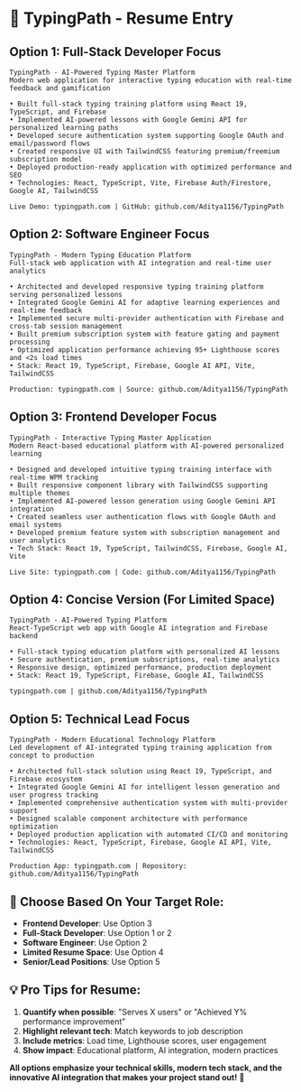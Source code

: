 # 🚀 TypingPath - Resume Entry

## **Option 1: Full-Stack Developer Focus**
```
TypingPath - AI-Powered Typing Master Platform
Modern web application for interactive typing education with real-time feedback and gamification

• Built full-stack typing training platform using React 19, TypeScript, and Firebase
• Implemented AI-powered lessons with Google Gemini API for personalized learning paths
• Developed secure authentication system supporting Google OAuth and email/password flows
• Created responsive UI with TailwindCSS featuring premium/freemium subscription model
• Deployed production-ready application with optimized performance and SEO
• Technologies: React, TypeScript, Vite, Firebase Auth/Firestore, Google AI, TailwindCSS

Live Demo: typingpath.com | GitHub: github.com/Aditya1156/TypingPath
```

## **Option 2: Software Engineer Focus**
```
TypingPath - Modern Typing Education Platform
Full-stack web application with AI integration and real-time user analytics

• Architected and developed responsive typing training platform serving personalized lessons
• Integrated Google Gemini AI for adaptive learning experiences and real-time feedback
• Implemented secure multi-provider authentication with Firebase and cross-tab session management
• Built premium subscription system with feature gating and payment processing
• Optimized application performance achieving 95+ Lighthouse scores and <2s load times
• Stack: React 19, TypeScript, Firebase, Google AI API, Vite, TailwindCSS

Production: typingpath.com | Source: github.com/Aditya1156/TypingPath
```

## **Option 3: Frontend Developer Focus**
```
TypingPath - Interactive Typing Master Application
Modern React-based educational platform with AI-powered personalized learning

• Designed and developed intuitive typing training interface with real-time WPM tracking
• Built responsive component library with TailwindCSS supporting multiple themes
• Implemented AI-powered lesson generation using Google Gemini API integration
• Created seamless user authentication flows with Google OAuth and email systems
• Developed premium feature system with subscription management and user analytics
• Tech Stack: React 19, TypeScript, TailwindCSS, Firebase, Google AI, Vite

Live Site: typingpath.com | Code: github.com/Aditya1156/TypingPath
```

## **Option 4: Concise Version (For Limited Space)**
```
TypingPath - AI-Powered Typing Platform
React-TypeScript web app with Google AI integration and Firebase backend

• Full-stack typing education platform with personalized AI lessons
• Secure authentication, premium subscriptions, real-time analytics
• Responsive design, optimized performance, production deployment
• Stack: React 19, TypeScript, Firebase, Google AI, TailwindCSS

typingpath.com | github.com/Aditya1156/TypingPath
```

## **Option 5: Technical Lead Focus**
```
TypingPath - Modern Educational Technology Platform
Led development of AI-integrated typing training application from concept to production

• Architected full-stack solution using React 19, TypeScript, and Firebase ecosystem
• Integrated Google Gemini AI for intelligent lesson generation and user progress tracking
• Implemented comprehensive authentication system with multi-provider support
• Designed scalable component architecture with performance optimization
• Deployed production application with automated CI/CD and monitoring
• Technologies: React, TypeScript, Firebase, Google AI API, Vite, TailwindCSS

Production App: typingpath.com | Repository: github.com/Aditya1156/TypingPath
```

## **🎯 Choose Based On Your Target Role:**

- **Frontend Developer**: Use Option 3
- **Full-Stack Developer**: Use Option 1 or 2  
- **Software Engineer**: Use Option 2
- **Limited Resume Space**: Use Option 4
- **Senior/Lead Positions**: Use Option 5

## **💡 Pro Tips for Resume:**
1. **Quantify when possible**: "Serves X users" or "Achieved Y% performance improvement"
2. **Highlight relevant tech**: Match keywords to job description
3. **Include metrics**: Load time, Lighthouse scores, user engagement
4. **Show impact**: Educational platform, AI integration, modern practices

**All options emphasize your technical skills, modern tech stack, and the innovative AI integration that makes your project stand out!** 🚀
